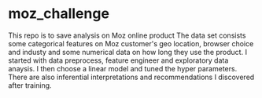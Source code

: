 # moz_challenge
This repo is to save analysis on Moz online product
The data set consists some categorical features on Moz customer's geo location, browser choice and industy and some numerical data on how long they use the product.
I started with data preprocess, feature engineer and exploratory data anaysis.
I then choose a linear model and tuned the hyper parameters.
There are also inferential interpretations and recommendations I discovered after training.
